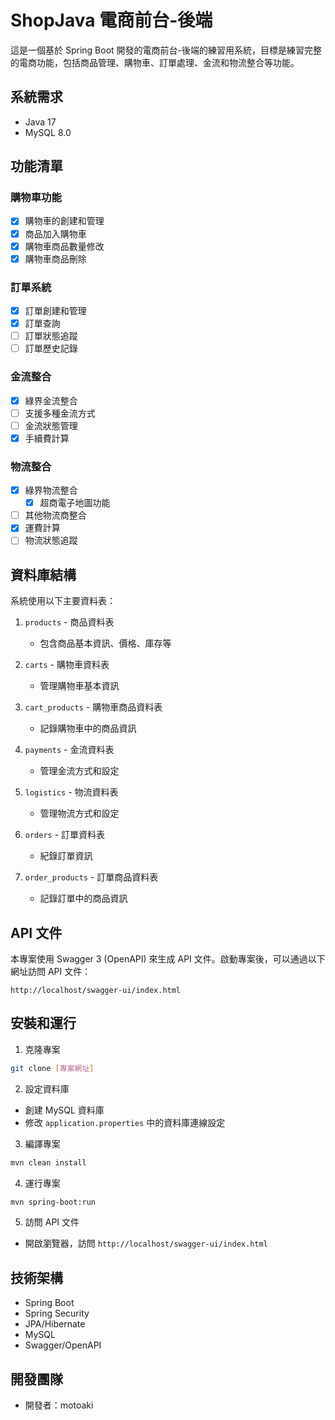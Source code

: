 # ShopJava 電商前台-後端

這是一個基於 Spring Boot 開發的電商前台-後端的練習用系統，目標是練習完整的電商功能，包括商品管理、購物車、訂單處理、金流和物流整合等功能。

## 系統需求

- Java 17
- MySQL 8.0

## 功能清單

### 購物車功能
- [x] 購物車的創建和管理
- [x] 商品加入購物車
- [x] 購物車商品數量修改
- [x] 購物車商品刪除

### 訂單系統
- [x] 訂單創建和管理
- [x] 訂單查詢
- [ ] 訂單狀態追蹤
- [ ] 訂單歷史記錄

### 金流整合
- [x] 綠界金流整合
- [ ] 支援多種金流方式
- [ ] 金流狀態管理
- [x] 手續費計算

### 物流整合
- [x] 綠界物流整合
  - [x] 超商電子地圖功能
- [ ] 其他物流商整合
- [x] 運費計算
- [ ] 物流狀態追蹤

## 資料庫結構

系統使用以下主要資料表：

1. `products` - 商品資料表
   - 包含商品基本資訊、價格、庫存等

2. `carts` - 購物車資料表
   - 管理購物車基本資訊

3. `cart_products` - 購物車商品資料表
   - 記錄購物車中的商品資訊

4. `payments` - 金流資料表
   - 管理金流方式和設定

5. `logistics` - 物流資料表
   - 管理物流方式和設定

6. `orders` - 訂單資料表
   - 紀錄訂單資訊

7. `order_products` - 訂單商品資料表
   - 記錄訂單中的商品資訊

## API 文件

本專案使用 Swagger 3 (OpenAPI) 來生成 API 文件。啟動專案後，可以通過以下網址訪問 API 文件：

```
http://localhost/swagger-ui/index.html
```

## 安裝和運行

1. 克隆專案
```bash
git clone [專案網址]
```

2. 設定資料庫
- 創建 MySQL 資料庫
- 修改 `application.properties` 中的資料庫連線設定

3. 編譯專案
```bash
mvn clean install
```

4. 運行專案
```bash
mvn spring-boot:run
```

5. 訪問 API 文件
- 開啟瀏覽器，訪問 `http://localhost/swagger-ui/index.html`

## 技術架構
- Spring Boot
- Spring Security
- JPA/Hibernate
- MySQL
- Swagger/OpenAPI

## 開發團隊

- 開發者：motoaki
